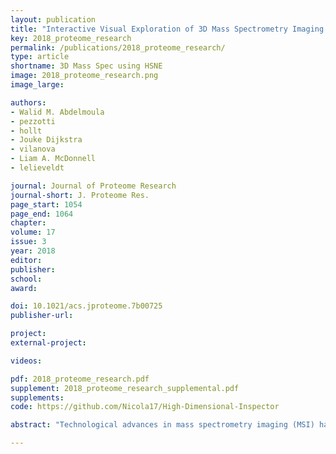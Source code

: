 ```yaml
---
layout: publication
title: "Interactive Visual Exploration of 3D Mass Spectrometry Imaging Data Using Hierarchical Stochastic Neighbor Embedding Reveals Spatiomolecular Structures at Full Data Resolution"
key: 2018_proteome_research
permalink: /publications/2018_proteome_research/
type: article
shortname: 3D Mass Spec using HSNE
image: 2018_proteome_research.png
image_large:

authors:
- Walid M. Abdelmoula
- pezzotti
- hollt
- Jouke Dijkstra
- vilanova
- Liam A. McDonnell
- lelieveldt

journal: Journal of Proteome Research
journal-short: J. Proteome Res.
page_start: 1054
page_end: 1064
chapter:
volume: 17
issue: 3
year: 2018
editor:
publisher:
school:
award:

doi: 10.1021/acs.jproteome.7b00725
publisher-url:

project:
external-project:

videos:

pdf: 2018_proteome_research.pdf
supplement: 2018_proteome_research_supplemental.pdf
supplements:
code: https://github.com/Nicola17/High-Dimensional-Inspector

abstract: "Technological advances in mass spectrometry imaging (MSI) have contributed to growing interest in 3D MSI. However, the large size of 3D MSI data sets has made their efficient analysis and visualization and the identification of informative molecular patterns computationally challenging. Hierarchical stochastic neighbor embedding (HSNE), a nonlinear dimensionality reduction technique that aims at finding hierarchical and multiscale representations of large data sets, is a recent development that enables the analysis of millions of data points, with manageable time and memory complexities. We demonstrate that HSNE can be used to analyze large 3D MSI data sets at full mass spectral and spatial resolution. To benchmark the technique as well as demonstrate its broad applicability, we have analyzed a number of publicly available 3D MSI data sets, recorded from various biological systems and spanning different mass-spectrometry ionization techniques. We demonstrate that HSNE is able to rapidly identify regions of interest within these large high-dimensionality data sets as well as aid the identification of molecular ions that characterize these regions of interest; furthermore, through clearly separating measurement artifacts, the HSNE analysis exhibits a degree of robustness to measurement batch effects, spatially correlated noise, and mass spectral misalignment."

---
```

